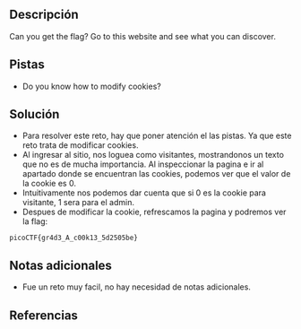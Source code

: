 ## Descripción
Can you get the flag? Go to this website and see what you can discover.

## Pistas
- Do you know how to modify cookies?

## Solución
- Para resolver este reto, hay que poner atención el las pistas. Ya que este reto trata de modificar cookies.
- Al ingresar al sitio, nos loguea como visitantes, mostrandonos un texto que no es de mucha importancia. Al inspeccionar la pagina e ir al apartado donde se encuentran las cookies, podemos ver que el valor de la cookie es 0.
- Intuitivamente nos podemos dar cuenta que si 0 es la cookie para visitante, 1 sera para el admin.
- Despues de modificar la cookie, refrescamos la pagina y podremos ver la flag:

```bash()
picoCTF{gr4d3_A_c00k13_5d2505be}
```

## Notas adicionales
- Fue un reto muy facil, no hay necesidad de notas adicionales.

## Referencias 